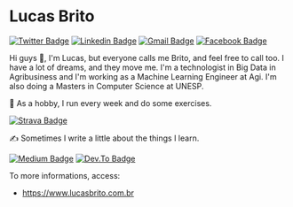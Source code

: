 # Lucas Brito

[![Twitter Badge](https://img.shields.io/badge/Twitter-@Lucs1590-red?style=flat-square&labelColor=gray&logo=X&logoColor=black&link=https://twitter.com/Lucs1590)](https://twitter.com/Lucs1590)
[![Linkedin Badge](https://img.shields.io/badge/Linkdin-Lucas%20Brito-red?style=flat-square&labelColor=gray&logo=Linkedin&logoColor=black&link=https://www.linkedin.com/in/lucas-brito100/)](https://www.linkedin.com/in/lucas-brito100/)
[![Gmail Badge](https://img.shields.io/badge/Mail-lucasbsilva29@gmail.com-red?style=flat-square&logo=Gmail&logoColor=black&link=mailto:lucasbsilva29@gmail.com)](mailto:lucasbsilva29@gmail.com)
[![Facebook Badge](https://img.shields.io/badge/Facebook-lucas.brito.100-red?style=flat-square&labelColor=gray&logo=facebook&logoColor=black&link=https://www.facebook.com/lucas.brito.100)](https://www.facebook.com/lucas.brito.100/)

Hi guys 👋, I'm Lucas, but everyone calls me Brito, and feel free to call too. I have a lot of dreams, and they move me.
I'm a technologist in Big Data in Agribusiness and I'm working as a Machine Learning Engineer at Agi. I'm also doing a Masters in Computer Science at UNESP.

🏃 As a hobby, I run every week and do some exercises.

[![Strava Badge](https://img.shields.io/badge/Strava-Lucas%20Brito-red?style=flat-square&labelColor=gray&logo=strava&logoColor=black&link=http://strava.com/athletes/47005114)](http://strava.com/athletes/47005114)

✍️ Sometimes I write a little about the things I learn.

[![Medium Badge](https://img.shields.io/badge/Medium-@lucasbsilva29-red?style=flat-square&labelColor=gray&logo=medium&logoColor=black&link=https://medium.com/@lucasbsilva29)](https://medium.com/@lucasbsilva29)
[![Dev.To Badge](https://img.shields.io/badge/Dev.to-@lucs1590-red?style=flat-square&labelColor=gray&logo=dev.to&logoColor=black&link=https://dev.to/lucs1590)](https://dev.to/lucs1590)

To more informations, access:

- <https://www.lucasbrito.com.br>
